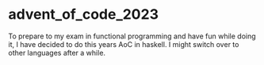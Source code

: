 # advent_of_code_2023
To prepare to my exam in functional programming and have fun while doing it, I have decided to do this years AoC in haskell.
I might switch over to other languages after a while.
